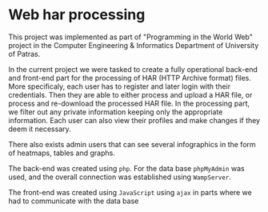 # Web har processing
This project was implemented as part of "Programming in the World Web" project in the Computer Engineering & Informatics Department of University of Patras.

In the current project we were tasked to create a fully operational back-end and front-end part for the processing of HAR (HTTP Archive format) files.
More specificaly, each user has to register and later login with their credentials. Then they are able to either process and upload a HAR file, or process and re-download the processed HAR file.
In the processing part, we filter out any private information keeping only the appropriate information. Each user can also view their profiles and make changes if they deem it necessary.

There also exists admin users that can see several infographics in the form of heatmaps, tables and graphs.

The back-end was created using `php`. For the data base `phpMyAdmin` was used, and the overall connection was established using `WampServer`.

The front-end was created using `JavaScript` using `ajax` in parts where we had to communicate with the data base
